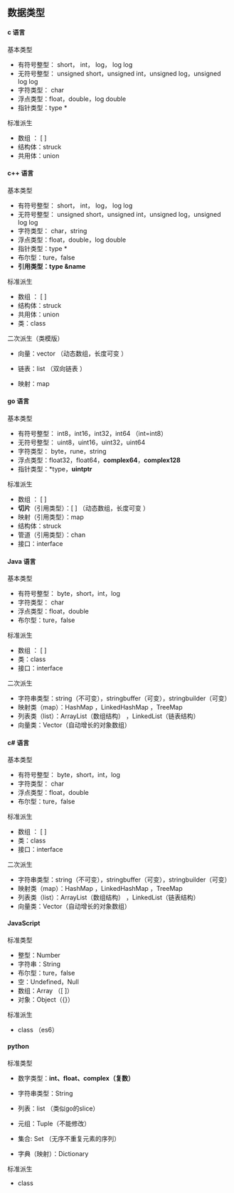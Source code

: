 ## 数据类型

#### c 语言

基本类型

+ 有符号整型： short， int， log， log log
+ 无符号整型： unsigned short，unsigned int，unsigned log，unsigned log log
+ 字符类型： char
+ 浮点类型：float，double，log double
+ 指针类型：type *

标准派生

+ 数组 ： [ ]
+ 结构体：struck
+ 共用体：union



#### c++ 语言
基本类型

+ 有符号整型： short， int， log， log log
+ 无符号整型： unsigned short，unsigned int，unsigned log，unsigned log log
+ 字符类型： char，string
+ 浮点类型：float，double，log double
+ 指针类型：type *
+ 布尔型：ture，false
+ **引用类型：type &name**

标准派生

+ 数组 ： [ ]
+ 结构体：struck
+ 共用体：union
+ 类：class

二次派生（类模版）

+ 向量：vector （动态数组，长度可变 ）

+ 链表：list （双向链表 ）

+ 映射：map 

  

#### go 语言
基本类型

+ 有符号整型： int8，int16，int32，int64 （int=int8）
+ 无符号整型： uint8，uint16，uint32，uint64
+ 字符类型： byte，rune，string
+ 浮点类型：float32，float64，**complex64**，**complex128** 
+ 指针类型：*type，**uintptr** 

标准派生

+ 数组 ： [ ]
+ **切片**（引用类型）：[ ] （动态数组，长度可变 ）
+ 映射（引用类型）：map
+ 结构体：struck
+ 管道（引用类型）：chan
+ 接口：interface



#### Java 语言

基本类型

+ 有符号整型：  byte，short，int，log
+ 字符类型： char
+ 浮点类型：float，double
+ 布尔型：ture，false

标准派生

+ 数组 ： [ ]
+ 类：class
+ 接口：interface

二次派生

+ 字符串类型：string（不可变），stringbuffer（可变），stringbuilder（可变）
+ 映射类（map）：HashMap ，LinkedHashMap ，TreeMap 
+ 列表类（list）：ArrayList（数组结构） ，LinkedList（链表结构） 
+ 向量类：Vector（自动增长的对象数组）



#### c# 语言
基本类型

+ 有符号整型：  byte，short，int，log
+ 字符类型： char
+ 浮点类型：float，double
+ 布尔型：ture，false

标准派生

+ 数组 ： [ ]
+ 类：class
+ 接口：interface

二次派生

+ 字符串类型：string（不可变），stringbuffer（可变），stringbuilder（可变）
+ 映射类（map）：HashMap ，LinkedHashMap ，TreeMap 
+ 列表类（list）：ArrayList（数组结构） ，LinkedList（链表结构） 
+ 向量类：Vector（自动增长的对象数组）



#### JavaScript

标准类型

+ 整型：Number
+ 字符串：String
+ 布尔型：ture，false
+ 空：Undefined，Null
+ 数组：Array （[ ]）
+ 对象：Object（{}）

标准派生

+ class （es6）



#### python

标准类型

+ 数字类型：**int、float、complex（复数）** 

+ 字符串类型：String

+ 列表：list （类似go的slice）

+ 元组：Tuple（不能修改）

+ 集合: Set （无序不重复元素的序列）

+ 字典（映射）：Dictionary

标准派生

+ class